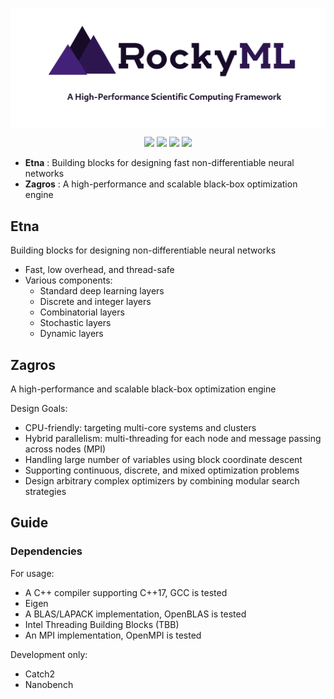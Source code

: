 <p><img align="center" src="/logo/rockyml-white-1200.png"></p>
<p align="center">
  <img src="https://img.shields.io/badge/C%2B%2B-17-blueviolet?style=flat">
  <img src="https://img.shields.io/github/workflow/status/amirabbasasadi/RockyML/CTest?label=build%20%26%20test">
  <img src="https://img.shields.io/github/commit-activity/m/amirabbasasadi/RockyML">
  <img src="https://img.shields.io/github/license/amirabbasasadi/RockyML">
</p>

- **Etna** : Building blocks for designing fast non-differentiable neural networks
- **Zagros** : A high-performance and scalable black-box optimization engine


## Etna
Building blocks for designing non-differentiable neural networks

- Fast, low overhead, and thread-safe 
- Various components:
  - Standard deep learning layers
  - Discrete and integer layers
  - Combinatorial layers
  - Stochastic layers
  - Dynamic layers

## Zagros
A high-performance and scalable black-box optimization engine

Design Goals:
- CPU-friendly: targeting multi-core systems and clusters
- Hybrid parallelism: multi-threading for each node and message passing across nodes (MPI)
- Handling large number of variables using block coordinate descent
- Supporting continuous, discrete, and mixed optimization problems  
- Design arbitrary complex optimizers by combining modular search strategies

## Guide
### Dependencies
For usage:
- A C++ compiler supporting C++17, GCC is tested
- Eigen
- A BLAS/LAPACK implementation, OpenBLAS is tested
- Intel Threading Building Blocks (TBB)
- An MPI implementation, OpenMPI is tested

Development only:  
- Catch2
- Nanobench

